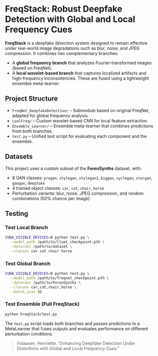# FreqStack: Robust Deepfake Detection with Global and Local Frequency Cues

**FreqStack** is a deepfake detection system designed to remain effective under real-world image degradations such as blur, noise, and JPEG compression. It combines two complementary branches:
- A **global frequency branch** that analyzes Fourier-transformed images (based on FreqNet).
- A **local wavelet-based branch** that captures localized artifacts and high-frequency inconsistencies.
These are fused using a lightweight ensemble meta-learner.

## Project Structure

- `FreqNet_DeepfakeDetection/` – Submodule based on original FreqNet, adapted for global frequency analysis.
- `LoalFreq/` – Custom wavelet-based CNN for local feature extraction.
- `Ensemble_Learner/` – Ensemble meta-learner that combines predictions from both branches.
- `test.py` – Unified test script for evaluating each component and the ensemble.

## Datasets

This project uses a custom subset of the **ForenSynths** dataset, with:
- 8 GAN classes: `progan`, `stylegan`, `stylegan2`, `biggan`, `cyclegan`, `stargan`, `gaugan`, `deepfake`
- 4 trained object classes: `car`, `cat`, `chair`, `horse`
- Perturbation variants: blur, noise, JPEG compression, and random combinations (50% chance per image)

## Testing

### Test Local Branch

```bash
CUDA_VISIBLE_DEVICES=0 python test.py \
  --model_path /path/to/llnet_checkpoint.pth \
  --dataroot /path/to/dataset \
  --classes car cat chair horse
```

### Test Global Branch

```bash
CUDA_VISIBLE_DEVICES=0 python test.py \
  --model_path /path/to/freqnet_checkpoint.pth \
  --dataroot /path/to/ForenSynths \
  --classes car,cat,chair,horse \
  --batch_size 32
```

### Test Ensemble (Full FreqStack)

```bash
python FreqStack/test.py
```

The `test.py` script loads both branches and passes predictions to a MetaLearner that fuses outputs and evaluates performance on different perturbation conditions.




> Folaasen, Henriette. "Enhancing Deepfake Detection Under Distortions with Global and Local Frequency Cues." 